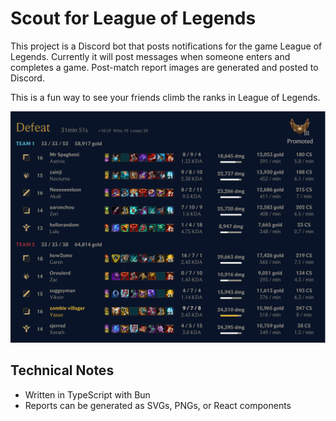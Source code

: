 # Scout for League of Legends

This project is a Discord bot that posts notifications for the game League of
Legends. Currently it will post messages when someone enters and completes a
game. Post-match report images are generated and posted to Discord.

This is a fun way to see your friends climb the ranks in League of Legends.

![](./assets/match.png)

## Technical Notes

- Written in TypeScript with Bun
- Reports can be generated as SVGs, PNGs, or React components
